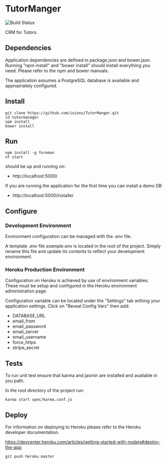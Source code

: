 # TutorManger

![Build Status](https://travis-ci.org/ioionu/TutorManger.svg?branch=master)

CRM for Tutors.

## Dependencies

Application dependencies are defined in package.json and bower.json. Running "npm install"
and "bower install" should install everything you need. Please refer to the npm
and bower manuals.

The application assumes a PostgreSQL database is available and appropriately
configured.

## Install

```
git clone https://github.com/ioionu/TutorManger.git
cd tutormanager
npm install
bower install
```

## Run

```
npm install -g foreman
nf start
```

should be up and running on:

 * http://localhost:5000/

If you are running the application for the first time you can install a demo DB

 * http://localhost:5000/installer

## Configure

### Development Environment

Environment configuration can be managed with the .env file.

A template .env file _example_.env is located in the root of the project. Simply
rename this file and update its contents to reflect your development environment.

### Heroku Production Environment

Configuration on Heroku is achieved by use of environment variables. These must
be setup and configured in the Heroku environment administration page.

Configuration variable can be located under the "Settings" tab withing your
application settings. Click on "Reveal Config Vars" then add:

 * DATABASE_URL
 * email_from
 * email_password
 * email_server
 * email_username
 * force_https
 * stripe_secret

## Tests

To run unit test ensure that karma and jasmin are installed and available in you path.

In the root directory of the project run:

```
karma start spec/karma.conf.js
```

## Deploy

For information on deploying to Heroku please refer to the Heroku developer documentation.

https://devcenter.heroku.com/articles/getting-started-with-nodejs#deploy-the-app

```
git push heroku master
```
